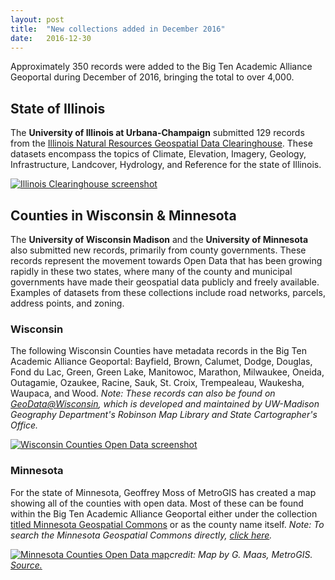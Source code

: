 ```yaml
---
layout: post
title:  "New collections added in December 2016"
date:   2016-12-30
---
```


Approximately 350 records were added to the Big Ten Academic Alliance Geoportal during December of 2016, bringing the total to over 4,000.

## State of Illinois
The **University of Illinois at Urbana-Champaign** submitted 129 records from the [Illinois Natural Resources Geospatial Data Clearinghouse](https://clearinghouse.isgs.illinois.edu/frontpage). These datasets encompass the topics of Climate, Elevation, Imagery, Geology, Infrastructure, Landcover, Hydrology, and Reference for the state of Illinois.

[![Illinois Clearinghouse screenshot](https://media.github.umn.edu/user/6644/files/bcb341d2-cea1-11e6-86a2-e174c2cbc9f8)](https://geo.btaa.org/?_=1483133299129&f%5Bdct_isPartOf_sm%5D%5B%5D=Illinois+Geospatial+Data+Clearinghouse)

## Counties in Wisconsin & Minnesota
The **University of Wisconsin Madison** and the **University of Minnesota** also submitted new records, primarily from county governments.  These records represent the movement towards Open Data that has been growing rapidly in these two states, where many of the county and municipal governments have made their geospatial data publicly and freely available.  Examples of datasets from these collections include road networks, parcels, address points, and zoning.


### Wisconsin
The following Wisconsin Counties have metadata records in the Big Ten Academic Alliance Geoportal:  Bayfield, Brown, Calumet, Dodge, Douglas, Fond du Lac, Green, Green Lake, Manitowoc, Marathon, Milwaukee, Oneida, Outagamie, Ozaukee, Racine, Sauk, St. Croix, Trempealeau, Waukesha, Waupaca, and Wood.  _Note: These records can also be found on [GeoData@Wisconsin](http://maps.sco.wisc.edu/opengeoportal/), which is developed and maintained by UW-Madison Geography Department's Robinson Map Library and State Cartographer's Office._

[![Wisconsin Counties Open Data screenshot](https://media.github.umn.edu/user/6644/files/e1827bc2-cea1-11e6-9972-0be2235a2466)](https://geo.btaa.org/?f%5Bdct_isPartOf_sm%5D%5B%5D=Wisconsin+Counties+Open+Data)


### Minnesota
For the state of Minnesota, Geoffrey Moss of MetroGIS has created a map showing all of the counties with open data.  Most of these can be found within the Big Ten Academic Alliance Geoportal either under the collection [titled Minnesota Geospatial Commons](https://geo.btaa.org/?_=1483133299129&f%5Bdct_isPartOf_sm%5D%5B%5D=Minnesota+Geospatial+Commons) or as the county name itself.  _Note: To search the Minnesota Geospatial Commons directly, [click here](https://gisdata.mn.gov/)._

[![Minnesota Counties Open Data map](https://media.github.umn.edu/user/6644/files/89ee3c4c-cea2-11e6-8412-410129637383)](http://www.metrogis.org/getmedia/7e6a0038-4cdf-43f8-b8ca-5e30c7ca6870/2016_08_10_STATUS.pdf.aspx)*_credit: Map by G. Maas, MetroGIS.  [Source.](http://www.metrogis.org/projects/free-open-data.aspx)_*
